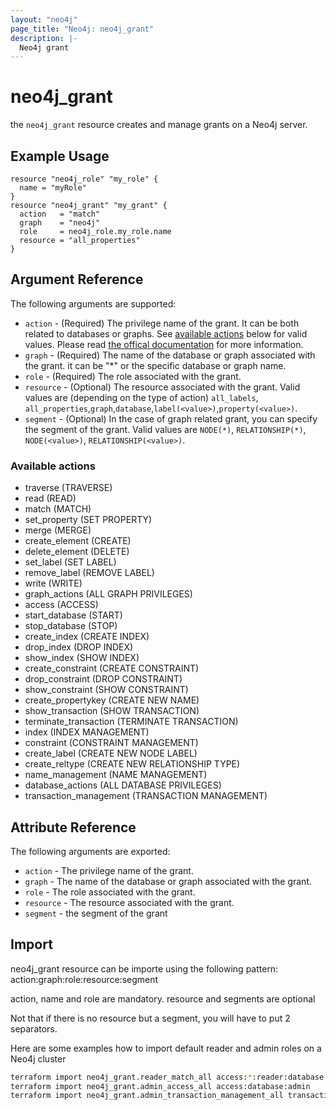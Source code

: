 ```yaml
---
layout: "neo4j"
page_title: "Neo4j: neo4j_grant"
description: |-
  Neo4j grant
---
```


# neo4j_grant

the `neo4j_grant` resource creates and manage grants on a Neo4j server.

## Example Usage

```hcl
resource "neo4j_role" "my_role" {
  name = "myRole"
}
resource "neo4j_grant" "my_grant" {
  action   = "match"
  graph    = "neo4j"
  role     = neo4j_role.my_role.name
  resource = "all_properties"
}
```

## Argument Reference

The following arguments are supported:

* `action` - (Required) The privilege name of the grant. It can be both related to databases or graphs. See [available actions](#available-actions) below for valid values. Please read [the offical documentation](https://neo4j.com/docs/cypher-manual/current/access-control/manage-roles/) for more information.
* `graph` - (Required) The name of the database or graph associated with the grant. it can be "*" or the specific database or graph name.
* `role` - (Required) The role associated with the grant.
* `resource` - (Optional) The resource associated with the grant. Valid values are (depending on the type of action) `all_labels`, `all_properties`,`graph`,`database`,`label(<value>)`,`property(<value>)`.
* `segment` - (Optional) In the case of graph related grant, you can specify the segment of the grant. Valid values are `NODE(*)`, `RELATIONSHIP(*)`, `NODE(<value>)`, `RELATIONSHIP(<value>)`.

### Available actions
* traverse (TRAVERSE)
* read (READ)
* match (MATCH)
* set_property (SET PROPERTY)
* merge (MERGE)
* create_element (CREATE)
* delete_element (DELETE)
* set_label (SET LABEL)
* remove_label (REMOVE LABEL)
* write (WRITE)
* graph_actions (ALL GRAPH PRIVILEGES)
* access (ACCESS)
* start_database (START)
* stop_database (STOP)
* create_index (CREATE INDEX)
* drop_index (DROP INDEX)
* show_index (SHOW INDEX)
* create_constraint (CREATE CONSTRAINT)
* drop_constraint (DROP CONSTRAINT)
* show_constraint (SHOW CONSTRAINT)
* create_propertykey (CREATE NEW NAME)
* show_transaction (SHOW TRANSACTION)
* terminate_transaction (TERMINATE TRANSACTION)
* index (INDEX MANAGEMENT)
* constraint (CONSTRAINT MANAGEMENT)
* create_label (CREATE NEW NODE LABEL)
* create_reltype (CREATE NEW RELATIONSHIP TYPE)
* name_management (NAME MANAGEMENT)
* database_actions (ALL DATABASE PRIVILEGES)
* transaction_management (TRANSACTION MANAGEMENT)

## Attribute Reference

The following arguments are exported:

* `action` - The privilege name of the grant.
* `graph` - The name of the database or graph associated with the grant.
* `role` - The role associated with the grant.
* `resource` - The resource associated with the grant.
* `segment` - the segment of the grant

## Import

neo4j_grant resource can be importe using the following pattern:
action:graph:role:resource:segment

action, name and role are mandatory. resource and segments are optional

Not that if there is no resource but a segment, you will have to put 2 separators.

Here are some examples how to import default reader and admin roles on a Neo4j cluster

```bash
terraform import neo4j_grant.reader_match_all access:*:reader:database
terraform import neo4j_grant.admin_access_all access:database:admin
terraform import neo4j_grant.admin_transaction_management_all transaction_management:database:admin
```